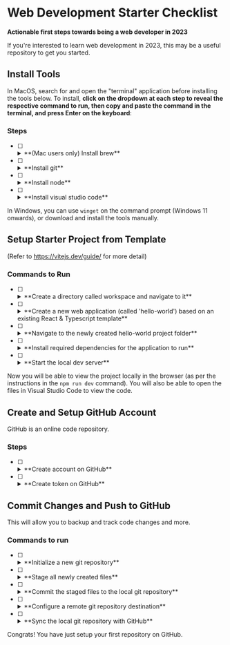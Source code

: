 # Web Development Starter Checklist

**Actionable first steps towards being a web developer in 2023**

If you're interested to learn web development in 2023, this may be a useful repository to get you started.

## Install Tools

In MacOS, search for and open the "terminal" application before installing the tools below. To install, **click on the dropdown at each step to reveal the respective command to run, then copy and paste the command in the terminal, and press Enter on the keyboard**:

### Steps

- [ ] <details><summary>**(Mac users only) Install brew**</summary>This tool will help to manage the other tools that we will install in future
      <br />`/bin/bash -c "$(curl -fsSL https://raw.githubusercontent.com/Homebrew/install/HEAD/install.sh)"`</details>

- [ ] <details><summary>**Install git**</summary>This tool will help track our code changes and allow us to collaborate on code with others
      <br />`brew install git`</details>

- [ ] <details><summary>**Install node**</summary>This tool allows us to develop JavaScript applications
      <br />`brew install node`</details>

- [ ] <details><summary>**Install visual studio code**</summary>This is for viewing and editing code files
      <br />`brew install --cask visual-studio-code`</details>

In Windows, you can use `winget` on the command prompt (Windows 11 onwards), or download and install the tools manually.

## Setup Starter Project from Template

(Refer to https://vitejs.dev/guide/ for more detail)

### Commands to Run

- [ ] <details><summary>**Create a directory called workspace and navigate to it**</summary>
      <br />`mkdir ~/workspace && cd ~/workspace`</details>
- [ ] <details><summary>**Create a new web application (called 'hello-world') based on an existing React & Typescript template**</summary>
      <br />`npm create vite@latest hello-world --template react-ts`</details>
- [ ] <details><summary>**Navigate to the newly created hello-world project folder**</summary>
      <br />`cd hello-world`</details>
- [ ] <details><summary>**Install required dependencies for the application to run**</summary>
      <br />`npm install`</details>
- [ ] <details><summary>**Start the local dev server**</summary>
      <br />`npm run dev`</details>

Now you will be able to view the project locally in the browser (as per the instructions in the `npm run dev` command). You will also be able to open the files in Visual Studio Code to view the code.

## Create and Setup GitHub Account

GitHub is an online code repository.

### Steps

- [ ] <details><summary>**Create account on GitHub**</summary>
      https://github.com/join</details>

- [ ] <details><summary>**Create token on GitHub**</summary>
      Refer to https://docs.github.com/en/enterprise-server@3.4/authentication/keeping-your-account-and-data-secure/creating-a-personal-access-token</details>

## Commit Changes and Push to GitHub

This will allow you to backup and track code changes and more.

### Commands to run

- [ ] <details><summary>**Initialize a new git repository**</summary>
      <br />`git init`</details>
- [ ] <details><summary>**Stage all newly created files**</summary>
      <br />`git add .`</details>
- [ ] <details><summary>**Commit the staged files to the local git repository**</summary>
      <br />`git commit -m "initial commit"`</details>
- [ ] <details><summary>**Configure a remote git repository destination**</summary>
      <br />`git remote add origin https://github.com/<your-github-username>/hello-world.git`</details>
- [ ] <details><summary>**Sync the local git repository with GitHub**</summary>
      <br />`git push --set-upstream origin main`</details>

Congrats! You have just setup your first repository on GitHub.
